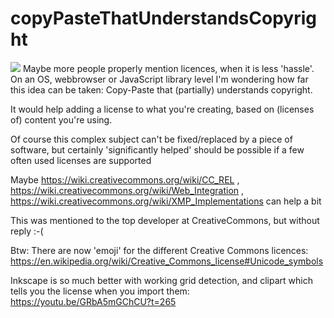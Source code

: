 # copyPasteThatUnderstandsCopyright
![](https://repository-images.githubusercontent.com/151335850/75306700-bc3f-11eb-873c-a20b77423bbe)
Maybe more people properly mention licences, when it is less 'hassle'.
On an OS, webbrowser or JavaScript library level I'm wondering how far this idea can be taken: Copy-Paste that (partially) understands copyright.

It would help adding a license to what you're creating, based on (licenses of) content you're using.

Of course this complex subject can't be fixed/replaced by a piece of software, but certainly 'significantly helped' should be possible if a few often used licenses are supported


Maybe https://wiki.creativecommons.org/wiki/CC_REL , https://wiki.creativecommons.org/wiki/Web_Integration , https://wiki.creativecommons.org/wiki/XMP_Implementations can help a bit

This was mentioned to the top developer at CreativeCommons, but without reply :-(

Btw: There are now 'emoji' for the different Creative Commons licences: https://en.wikipedia.org/wiki/Creative_Commons_license#Unicode_symbols

Inkscape is so much better with working grid detection, and clipart which tells you the license when you import them: https://youtu.be/GRbA5mGChCU?t=265
